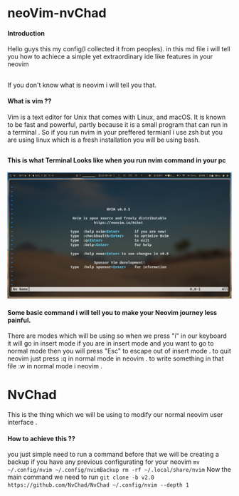 # neoVim-nvChad

#### Introduction
Hello guys this my config(I collected it from peoples).
in this md file i will tell you how to achiece a simple yet extraordinary ide like features in your neovim 
## 
If you don't know what is neovim i will tell you that.
#### What is vim ??
Vim is a text editor for Unix that comes with Linux, and macOS. It is known to be fast and powerful, partly because it is a small program that can run in a terminal .
So if you run nvim in your preffered termianl i use zsh but you are using linux which is a fresh installation you will be using bash.
##
#### This is what Terminal Looks like when you run nvim command in your pc
![](Assets/Screenshot_05-Jun_23-09-49_16382.png)

#### Some basic command i will tell you to make your Neovim journey less painful.
There are modes which will be using so when we press "i" in our keyboard it will go in insert mode if you are in insert mode and you want to go to normal 
mode then you will press "Esc" to escape out of insert mode .
to quit neovim just press :q in normal mode in neovim .
to write something in that file :w in normal mode i neovim .

# NvChad
This is the thing which we will be using to modify our normal neovim user interface .
#### How to achieve this ??
you just simple need to run a command before that we will be creating a backup if you have any previous configurating for your neovim
`mv ~/.config/nvim ~/.config/nvimBackup
rm -rf ~/.local/share/nvim`
Now the main command we need to run
`git clone -b v2.0 https://github.com/NvChad/NvChad ~/.config/nvim --depth 1`

